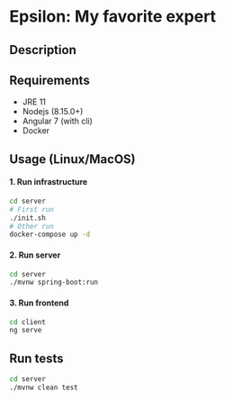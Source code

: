 # Epsilon: My favorite expert

## Description

## Requirements
- JRE 11
- Nodejs (8.15.0+)
- Angular 7 (with cli)
- Docker

## Usage (Linux/MacOS)
#### 1. Run infrastructure
```bash
cd server
# First run
./init.sh
# Other run
docker-compose up -d
```
#### 2. Run server
```bash
cd server
./mvnw spring-boot:run
```
#### 3. Run frontend
```bash
cd client
ng serve
```

## Run tests
```bash
cd server
./mvnw clean test
```